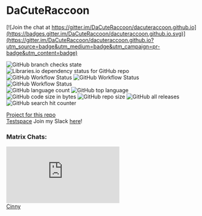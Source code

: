 # DaCuteRaccoon

[![Join the chat at https://gitter.im/DaCuteRaccoon/dacuteraccoon.github.io](https://badges.gitter.im/DaCuteRaccoon/dacuteraccoon.github.io.svg)](https://gitter.im/DaCuteRaccoon/dacuteraccoon.github.io?utm_source=badge&utm_medium=badge&utm_campaign=pr-badge&utm_content=badge)

![GitHub branch checks state](https://img.shields.io/github/checks-status/DaCuteRaccoon/dacuteraccoon.github.io/main)
<br>
![Libraries.io dependency status for GitHub repo](https://img.shields.io/librariesio/github/DaCuteRaccoon/dacuteraccoon.github.io)
<br>
![GitHub Workflow Status](https://img.shields.io/github/workflow/status/DaCuteRaccoon/dacuteraccoon.github.io/CodeQL)
![GitHub Workflow Status](https://img.shields.io/github/workflow/status/DaCuteRaccoon/dacuteraccoon.github.io/njsscan%20sarif)
![GitHub Workflow Status](https://img.shields.io/github/workflow/status/DaCuteRaccoon/dacuteraccoon.github.io/OSSAR)
<br>
![GitHub language count](https://img.shields.io/github/languages/count/DaCuteRaccoon/dacuteraccoon.github.io)
![GitHub top language](https://img.shields.io/github/languages/top/DaCuteRaccoon/dacuteraccoon.github.io)
<br>
![GitHub code size in bytes](https://img.shields.io/github/languages/code-size/DaCuteRaccoon/dacuteraccoon.github.io)
![GitHub repo size](https://img.shields.io/github/repo-size/DaCuteRaccoon/dacuteraccoon.github.io)
![GitHub all releases](https://img.shields.io/github/downloads/DaCuteRaccoon/dacuteraccoon.github.io/total)
<br>
![GitHub search hit counter](https://img.shields.io/github/search/DaCuteRaccoon/dacuteraccoon.github.io/DaCuteRaccoon)


[Project for this repo](https://github.com/users/DaCuteRaccoon/projects/4)
<br>
[Testspace](https://dacuteraccoon.testspace.com/)
Join my Slack [here](https://join.slack.com/t/newworkspace-qpi6422/shared_invite/zt-14pm2ao47-dDo_QrmgLaPii4baeL_ngg)!

### Matrix Chats:
![Matrix](https://img.shields.io/matrix/Raccoon:matrix.org)
<br>
[Cinny](https://app.cinny.in/)



<!-- Notes for me
This website is a good example template: https://api.msn.com/
https://github.com/PavelDoGreat/fluidsimulation.io
https://github.com/DaCuteRaccoon/docusaurus
https://github.com/DaCuteRaccoon/shields
https://github.com/DaCuteRaccoon/vercel
-->
